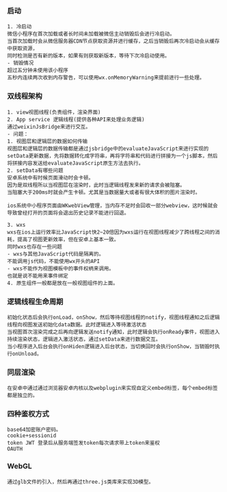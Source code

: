 ### 启动
    1. 冷启动
    微信小程序在首次加载或者长时间未加载被微信主动销毁后会进行冷启动。
    当首次加载时会从微信服务器CDN节点获取资源并进行缓存，之后当销毁后再次冷启动会从缓存中获取资源，
    同时检测是否有新的版本，如果有则获取新版本，等待下次冷启动使用。  
    - 销毁情况
    超过五分钟未使用该小程序  
    五秒内连续两次收到内存警告，可以使用wx.onMemoryWarning来提前进行一些处理。
### 双线程架构
    1. view视图线程(负责组件，渲染界面)
    2. App service 逻辑线程(提供各种API来处理业务逻辑)
    通过weixinJsBridge来进行交互。
    - 问题：
    1. 视图层和逻辑层的数据如何传输 
    视图层和逻辑层的数据传输都是通过jsbridge中的evaluateJavaScript来进行实现的  
    setData更新数据，先将数据转化成字符串，再将字符串和代码进行拼接为一个js脚本，然后将拼接内容发送给evaluateJavaScript原生方法去执行。  
    2. setData有哪些问题
    安卓系统中有时候页面滑动时会卡顿。
    因为是双线程所以当视图层在渲染时，此时当逻辑线程发来新的请求会被阻塞。  
    当阻塞大于200ms时就会产生卡顿。尤其是当数据量大或者有很大体积的图片渲染时。  

    ios系统中小程序页面由WKwebView管理，当内存不足时会回收一部分webview，这时候就会导致曾经打开的页面将会退出历史记录不能进行回退。

    3. wxs
    wxs在ios上运行效率比JavaScript快2~20倍因为wxs运行在视图线程减少了跨线程之间的消耗，提高了视图更新效率，但在安卓上基本一致。  
    同时wxs也存在一些问题  
    - wxs与其他JavaScript代码是隔离的。
    不能调用js代码，不能使用wx开头的API
    - wxs不能作为视图模板中的事件权柄来调用。
    也就是说不能用来事件绑定
    4. 原生组件一般都是放在一般视图组件的上面。
### 逻辑线程生命周期
    初始化状态后会执行onLoad，onShow，然后等待视图线程的notify，视图线程通知之后逻辑线程向视图发送初始化data数据。此时逻辑进入等待激活状态
    当视图首次渲染完成之后再向逻辑发送notify通知，此时逻辑会执行onReady事件，视图进入持续渲染状态，逻辑进入激活状态，通过setData来进行数据交互。
    当小程序进入后台会执行onHiden逻辑进入后台状态，当切换回时会执行onShow，当销毁时执行onUnload。
### 同层渲染
    在安卓中通过通过浏览器安卓内核以及webplugin来实现自定义embed标签，每个embed标签都是独立的。
### 四种鉴权方式
    base64加密账户密码。
    cookie+sessionid
    token JWT 登录后从服务端签发token每次请求带上token来鉴权
    OAUTH
### WebGL
    通过glb文件的引入，然后再通过three.js类库来实现3D模型。
